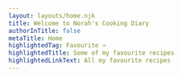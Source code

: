 ```yaml
---
layout: layouts/home.njk
title: Welcome to Norah's Cooking Diary
authorInTitle: false
metaTitle: Home
highlightedTag: Favourite ⭐
highlightedTitle: Some of my favourite recipes
highlightedLinkText: All my favourite recipes
---
```

